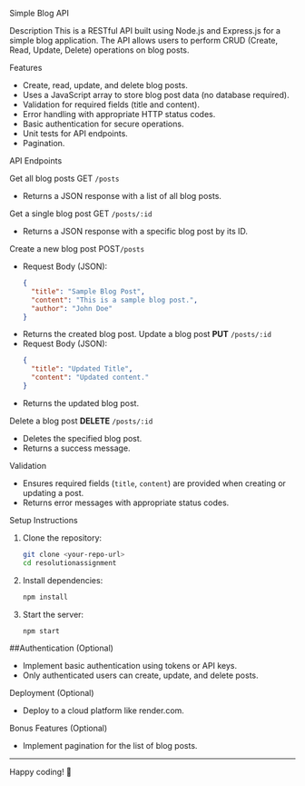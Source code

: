Simple Blog API

Description
This is a RESTful API built using Node.js and Express.js for a simple blog application. The API allows users to perform CRUD (Create, Read, Update, Delete) operations on blog posts.

Features
- Create, read, update, and delete blog posts.
- Uses a JavaScript array to store blog post data (no database required).
- Validation for required fields (title and content).
- Error handling with appropriate HTTP status codes.
- Basic authentication for secure operations.
- Unit tests for API endpoints.
- Pagination.

API Endpoints

Get all blog posts
GET `/posts`
- Returns a JSON response with a list of all blog posts.

Get a single blog post
GET `/posts/:id`
- Returns a JSON response with a specific blog post by its ID.

Create a new blog post
POST`/posts`
- Request Body (JSON):
  ```json
  {
    "title": "Sample Blog Post",
    "content": "This is a sample blog post.",
    "author": "John Doe"
  }
  ```
- Returns the created blog post.
Update a blog post
**PUT** `/posts/:id`
- Request Body (JSON):
  ```json
  {
    "title": "Updated Title",
    "content": "Updated content."
  }
  ```
- Returns the updated blog post.

Delete a blog post
**DELETE** `/posts/:id`
- Deletes the specified blog post.
- Returns a success message.

Validation
- Ensures required fields (`title`, `content`) are provided when creating or updating a post.
- Returns error messages with appropriate status codes.

Setup Instructions
1. Clone the repository:
   ```sh
   git clone <your-repo-url>
   cd resolutionassignment
   ```
2. Install dependencies:
   ```sh
   npm install
   ```
3. Start the server:
   ```sh
   npm start
   ```

##Authentication (Optional)
- Implement basic authentication using tokens or API keys.
- Only authenticated users can create, update, and delete posts.


Deployment (Optional)
- Deploy to a cloud platform like render.com.

Bonus Features (Optional)
- Implement pagination for the list of blog posts.



---
Happy coding! 🚀

